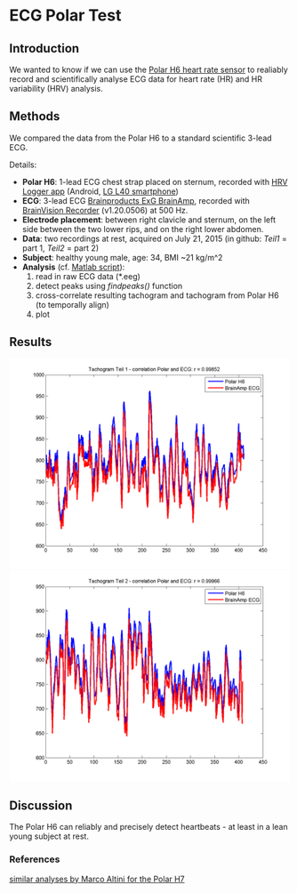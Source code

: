# ECG Polar Test

## Introduction
We wanted to know if we can use the [Polar H6 heart rate sensor](https://www.polar.com/de/produkte/accessoires/H6) to realiably record and scientifically analyse ECG data for heart rate (HR) and HR variability (HRV) analysis. 

## Methods
We compared the data from the Polar H6 to a standard scientific 3-lead ECG. 

Details: 

- **Polar H6**: 1-lead ECG chest strap placed on sternum, recorded with [HRV Logger app](http://www.marcoaltini.com/blog/heart-rate-variability-logger-app-details) (Android, [LG L40 smartphone](http://www.lg.com/de/handy/lg-L40))
- **ECG**: 3-lead ECG [Brainproducts ExG BrainAmp](http://www.brainproducts.com/productdetails.php?id=7), recorded with [BrainVision Recorder](http://www.brainproducts.com/downloads.php?kid=2) (v1.20.0506) at 500 Hz. 
- **Electrode placement**: between right clavicle and sternum, on the left side between the two lower rips, and on the right lower abdomen.
- **Data**: two recordings at rest, acquired on July 21, 2015 (in github: *Teil1* = part 1, *Teil2* = part 2)
- **Subject**: healthy young male, age: 34, BMI ~21 kg/m^2
- **Analysis** (cf. [Matlab script](./ECGPolarTest.m)): 
  1. read in raw ECG data (*.eeg) 
  2. detect peaks using *findpeaks()* function
  3. cross-correlate resulting tachogram and tachogram from Polar H6 (to temporally align)
  4. plot

## Results 
![First recording](/Teil1_correlation_Polar_ECG.png?raw=true "Tachograms of Polar H6 and ECG")
![First recording](/Teil2_correlation_Polar_ECG.png?raw=true "Tachograms of Polar H6 and ECG")

## Discussion
The Polar H6 can reliably and precisely detect heartbeats - at least in a lean young subject at rest.

### References
[similar analyses by Marco Altini for the Polar H7](http://www.marcoaltini.com/blog/heart-rate-variability)